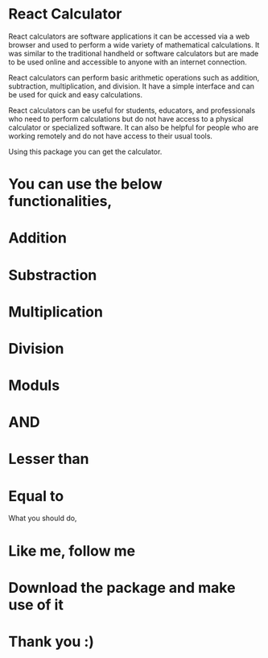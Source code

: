# React Calculator

React calculators are software applications it can be accessed via a web browser and used to perform a wide variety of mathematical calculations.
It was similar to the traditional handheld or software calculators but are made to be used online and accessible to anyone with an internet connection.

React calculators can perform basic arithmetic operations such as addition, subtraction, multiplication, and division. It have a simple interface and can be used for quick and easy calculations.

React calculators can be useful for students, educators, and professionals who need to perform calculations but do not have access to a physical calculator or specialized software. It can also be helpful for people who are working remotely and do not have access to their usual tools.

Using this package you can get the calculator.

# You can use the below functionalities,

# Addition

# Substraction

# Multiplication

# Division

# Moduls

# AND

# Lesser than

# Equal to

What you should do,

# Like me, follow me

# Download the package and make use of it

# Thank you :)
